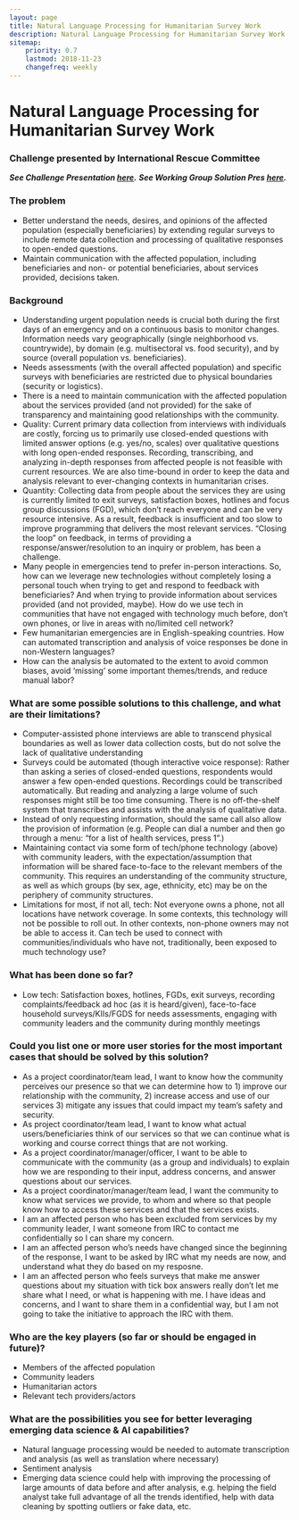 ```yaml
---
layout: page
title: Natural Language Processing for Humanitarian Survey Work
description: Natural Language Processing for Humanitarian Survey Work
sitemap:
    priority: 0.7
    lastmod: 2018-11-23
    changefreq: weekly
---
```

# Natural Language Processing for Humanitarian Survey Work
### Challenge presented by International Rescue Committee

***See Challenge Presentation [here](https://www.slideshare.net/dighr/challenge-5-nlp).***
***See Working Group Solution Pres [here](https://docs.google.com/presentation/d/1lAq-8Ab0IOk7sMXjtUNYF2hH7zDqsLjqTT96ezi_8ts/edit?usp=sharing).***

### The problem
* Better understand the needs, desires, and opinions of the affected population (especially beneficiaries) by extending regular surveys to include remote data collection and processing of qualitative responses to open-ended questions.
* Maintain communication with the affected population, including beneficiaries and non- or potential beneficiaries, about services provided, decisions taken.

### Background
* Understanding urgent population needs is crucial both during the first days of an emergency and on a continuous basis to monitor changes. Information needs vary geographically (single neighborhood vs. countrywide), by domain (e.g. multisectoral vs. food security), and by source (overall population vs. beneficiaries). 
* Needs assessments (with the overall affected population) and specific surveys with beneficiaries are restricted due to physical boundaries (security or logistics).
* There is a need to maintain communication with the affected population about the services provided (and not provided) for the sake of transparency and maintaining good relationships with the community.
* Quality: Current primary data collection from interviews with individuals are costly, forcing us to primarily use closed-ended questions with limited answer options (e.g. yes/no, scales) over qualitative questions with long open-ended responses. Recording, transcribing, and analyzing in-depth responses from affected people is not feasible with current resources. We are also time-bound in order to keep the data and analysis relevant to ever-changing contexts in humanitarian crises.
* Quantity: Collecting data from people about the services they are using is currently limited to exit surveys, satisfaction boxes, hotlines and focus group discussions (FGD), which don’t reach everyone and can be very resource intensive. As a result, feedback is insufficient and too slow to improve programming that delivers the most relevant services. “Closing the loop” on feedback, in terms of providing a response/answer/resolution to an inquiry or problem, has been a challenge.
* Many people in emergencies tend to prefer in-person interactions. So, how can we leverage new technologies without completely losing a personal touch when trying to get and respond to feedback with beneficiaries? And when trying to provide information about services provided (and not provided, maybe). How do we use tech in communities that have not engaged with technology much before, don’t own phones, or live in areas with no/limited cell network?
* Few humanitarian emergencies are in English-speaking countries. How can automated transcription and analysis of voice responses be done in non-Western languages?
* How can the analysis be automated to the extent to avoid common biases, avoid ‘missing’ some important themes/trends, and reduce manual labor?

### What are some possible solutions to this challenge, and what are their limitations? 

* Computer-assisted phone interviews are able to transcend physical boundaries as well as lower data collection costs, but do not solve the lack of qualitative understanding
* Surveys could be automated (though interactive voice response): Rather than asking a series of closed-ended questions, respondents would answer a few open-ended questions. Recordings could be transcribed automatically. But reading and analyzing a large volume of such responses might still be too time consuming. There is no off-the-shelf system that transcribes and assists with the analysis of qualitative data.
* Instead of only requesting information, should the same call also allow the provision of information (e.g. People can dial a number and then go through a menu: “for a list of health services, press 1”.)  
* Maintaining contact via some form of tech/phone technology (above) with community leaders, with the expectation/assumption that information will be shared face-to-face to the relevant members of the community. This requires an understanding of the community structure, as well as which groups (by sex, age, ethnicity, etc) may be on the periphery of community structures.
* Limitations for most, if not all, tech: Not everyone owns a phone, not all locations have network coverage. In some contexts, this technology will not be possible to roll out. In other contexts, non-phone owners may not be able to access it. Can tech be used to connect with communities/individuals who have not, traditionally, been exposed to much technology use?

### What has been done so far? 
* Low tech: Satisfaction boxes, hotlines, FGDs, exit surveys, recording complaints/feedback ad hoc (as it is heard/given), face-to-face household surveys/KIIs/FGDS for needs assessments, engaging with community leaders and the community during monthly meetings

### Could you list one or more user stories for the most important cases that should be solved by this solution? 

* As a project coordinator/team lead, I want to know how the community perceives our presence so that we can determine how to 1) improve our relationship with the community, 2) increase access and use of our services 3) mitigate any issues that could impact my team’s safety and security.
* As project coordinator/team lead, I want to know what actual users/beneficiaries think of our services so that we can continue what is working and course correct things that are not working.
* As a project coordinator/manager/officer, I want to be able to communicate with the community (as a group and individuals) to explain how we are responding to their input, address concerns, and answer questions about our services.
* As a project coordinator/manager/team lead, I want the community to know what services we provide, to whom and where so that people know how to access these services and that the services exists.
* I am an affected person who has been excluded from services by my community leader, I want someone from IRC to contact me confidentially so I can share my concern.
* I am an affected person who’s needs have changed since the beginning of the response, I want to be asked by IRC what my needs are now, and understand what they do based on my resposne.
* I am an affected person who feels surveys that make me answer questions about my situation with tick box answers really don’t let me share what I need, or what is happening with me. I have ideas and concerns, and I want to share them in a confidential way, but I am not going to take the initiative to approach the IRC with them.

### Who are the key players (so far or should be engaged in future)?

* Members of the affected population
* Community leaders
* Humanitarian actors 
* Relevant tech providers/actors

### What are the possibilities you see for better leveraging emerging data science & AI capabilities? 

* Natural language processing would be needed to automate transcription and analysis (as well as translation where necessary)
* Sentiment analysis 
* Emerging data science could help with improving the processing of large amounts of data before and after analysis, e.g. helping the field analyst take full advantage of all the trends identified, help with data cleaning by spotting outliers or fake data, etc. 


